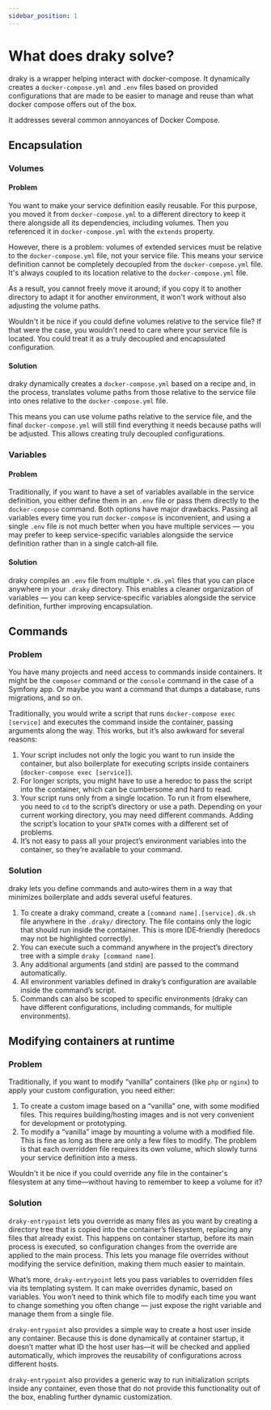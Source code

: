 ```yaml
---
sidebar_position: 1
---
```


# What does draky solve?

draky is a wrapper helping interact with docker-compose. It dynamically creates a `docker-compose.yml`
and `.env` files based on provided configurations that are made to be easier to manage and reuse than what
docker compose offers out of the box.

It addresses several common annoyances of Docker Compose.

## Encapsulation

### Volumes

#### Problem

You want to make your service definition easily reusable. For this purpose, you moved it
from `docker-compose.yml` to a different directory to keep it there alongside all its dependencies,
including volumes. Then you referenced it in `docker-compose.yml` with the `extends` property.

However, there is a problem: volumes of extended services must be relative to the `docker-compose.yml` file,
not your service file. This means your service definition cannot be completely decoupled from
the `docker-compose.yml` file. It's always coupled to its location relative to the `docker-compose.yml` file.

As a result, you cannot freely move it around; if you copy it to another directory to adapt it for another environment, it won't work without also adjusting the volume paths.

Wouldn't it be nice if you could define volumes relative to the service file? If that were the
case, you wouldn't need to care where your service file is located. You could treat it
as a truly decoupled and encapsulated configuration.

#### Solution

draky dynamically creates a `docker-compose.yml` based on a recipe and, in the process,
translates volume paths from those relative to the service file into ones relative to the
`docker-compose.yml` file.

This means you can use volume paths relative to the service file, and the final `docker-compose.yml`
will still find everything it needs because paths will be adjusted. This allows creating truly
decoupled configurations.

### Variables

#### Problem

Traditionally, if you want to have a set of variables available in the service definition, you either
define them in an `.env` file or pass them directly to the `docker-compose` command. Both options
have major drawbacks. Passing all variables every time you run `docker-compose` is inconvenient, and
using a single `.env` file is not much better when you have multiple services — you may prefer to keep
service-specific variables alongside the service definition rather than in a single catch‑all file.

#### Solution

draky compiles an `.env` file from multiple `*.dk.yml` files that you can place anywhere in your
`.draky` directory. This enables a cleaner organization of variables — you can keep service‑specific
variables alongside the service definition, further improving encapsulation.

## Commands

### Problem

You have many projects and need access to commands inside containers. It might be the
`composer` command or the `console` command in the case of a Symfony app. Or maybe you want a
command that dumps a database, runs migrations, and so on.

Traditionally, you would write a script that runs `docker-compose exec [service]` and executes
the command inside the container, passing arguments along the way. This works, but it’s also
awkward for several reasons:
1. Your script includes not only the logic you want to run inside the container, but also
   boilerplate for executing scripts inside containers (`docker-compose exec [service]`).
2. For longer scripts, you might have to use a heredoc to pass the script into the container,
   which can be cumbersome and hard to read.
3. Your script runs only from a single location. To run it from elsewhere, you need to `cd`
   to the script’s directory or use a path. Depending on your current working directory, you
   may need different commands. Adding the script’s location to your `$PATH` comes with a
   different set of problems.
4. It’s not easy to pass all your project’s environment variables into the container, so they’re
   available to your command.

### Solution

draky lets you define commands and auto‑wires them in a way that minimizes boilerplate
and adds several useful features.

1. To create a draky command, create a `[command name].[service].dk.sh` file anywhere in the `.draky/`
   directory. The file contains only the logic that should run inside the container. This is more
   IDE‑friendly (heredocs may not be highlighted correctly).
2. You can execute such a command anywhere in the project’s directory tree with a simple `draky [command name]`.
3. Any additional arguments (and stdin) are passed to the command automatically.
4. All environment variables defined in draky’s configuration are available inside the command’s
   script.
5. Commands can also be scoped to specific environments (draky can have different configurations,
   including commands, for multiple environments).

## Modifying containers at runtime

### Problem

Traditionally, if you want to modify “vanilla” containers (like `php` or `nginx`) to apply your custom
configuration, you need either:
1. To create a custom image based on a “vanilla” one, with some modified files. This requires
   building/hosting images and is not very convenient for development or prototyping.
2. To modify a “vanilla” image by mounting a volume with a modified file. This is fine
   as long as there are only a few files to modify. The problem is that each overridden file
   requires its own volume, which slowly turns your service definition into a mess.

Wouldn't it be nice if you could override any file in the container's filesystem at any time—without
having to remember to keep a volume for it?

### Solution

`draky-entrypoint` lets you override as many files as you want by creating a directory
tree that is copied into the container’s filesystem, replacing any files that already exist. This happens
on container startup, before its main process is executed, so configuration changes from the
override are applied to the main process. This lets you manage file overrides without
modifying the service definition, making them much easier to maintain.

What’s more, `draky-entrypoint` lets you pass variables to overridden files via its templating system.
It can make overrides dynamic, based on variables.
You won’t need to think which file to modify each time you want to change something you often
change — just expose the right variable and manage them from a single file.

`draky-entrypoint` also provides a simple way to create a host user inside any container. Because this
is done dynamically at container startup, it doesn’t matter what ID the host user has—it will be
checked and applied automatically, which improves the reusability of configurations across different hosts.

`draky-entrypoint` also provides a generic way to run initialization scripts inside any container,
even those that do not provide this functionality out of the box, enabling further dynamic customization.